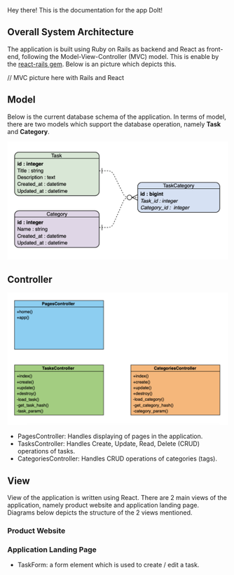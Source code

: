 Hey there! This is the documentation for the app DoIt!

## Overall System Architecture
The application is built using Ruby on Rails as backend and React as front-end, following the Model-View-Controller (MVC)
model. This is enable by the [react-rails gem](https://github.com/reactjs/react-rails). Below is an picture which depicts this.

// MVC picture here with Rails and React 

## Model
Below is the current database schema of the application. In terms of model, there are two models which support the
database operation, namely **Task** and **Category**.

![schema](images/schema.png)

## Controller
![schema](images/controllers.png)

* PagesController: Handles displaying of pages in the application.
* TasksController: Handles Create, Update, Read, Delete (CRUD) operations of tasks. 
* CategoriesController: Handles CRUD operations of categories (tags).

## View
View of the application is written using React. There are 2 main views of the application, namely product website and application landing page. Diagrams below depicts the structure of the 2 views mentioned.

### Product Website

### Application Landing Page

* TaskForm: a form element which is used to create / edit a task.